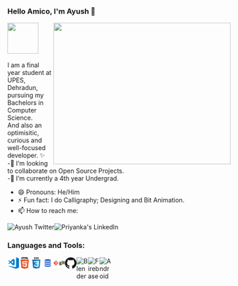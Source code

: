 ### Hello Amico, I'm Ayush 👋 
<img src ="https://user-images.githubusercontent.com/56497549/103688315-a9202e00-4fb7-11eb-8c1f-60775759bb81.gif" width="70" height="70">
<img align='right' src="https://user-images.githubusercontent.com/56497549/105896774-4281b380-603d-11eb-86a7-a7d33ed7244c.png" width="400" height="320">

I am a final year student at UPES, Dehradun, pursuing my Bachelors in Computer Science.<br>
And also an optimisitic, curious and well-focused developer. :sparkles: <br>
-👯 I’m looking to collaborate on Open Source Projects.<br>
-🔭 I’m currently a 4th year Undergrad.<br>
- 😄 Pronouns: He/Him<br>
- ⚡ Fun fact: I do Calligraphy; Designing and Bit Animation.<br>
- 📫 How to reach me:
 <a href="https://twitter.com/Ayush_2616_">
  <img align="left" alt="Ayush Twitter" src="https://img.icons8.com/bubbles/50/000000/twitter.png"/>
  </a>

<a href="https://www.linkedin.com/in/ayush-singh-747194195//">
  <img align="left" alt="Priyanka's LinkedIn" src="https://img.icons8.com/bubbles/50/000000/linkedin.png"/>
</a>
<br>

<h3> Languages and Tools:</h3>

<img align="left" alt="Visual Studio Code" width="26px" src="https://raw.githubusercontent.com/github/explore/80688e429a7d4ef2fca1e82350fe8e3517d3494d/topics/visual-studio-code/visual-studio-code.png" />
<img align="left" alt="HTML5" width="26px" src="https://raw.githubusercontent.com/github/explore/80688e429a7d4ef2fca1e82350fe8e3517d3494d/topics/html/html.png" />
<img align="left" alt="CSS3" width="26px" src="https://raw.githubusercontent.com/github/explore/80688e429a7d4ef2fca1e82350fe8e3517d3494d/topics/css/css.png" />
<img align="left" alt="SQL" width="26px" src="https://raw.githubusercontent.com/github/explore/80688e429a7d4ef2fca1e82350fe8e3517d3494d/topics/sql/sql.png" />
<img align="left" alt="Git" width="26px" src="https://raw.githubusercontent.com/github/explore/80688e429a7d4ef2fca1e82350fe8e3517d3494d/topics/git/git.png" />
<img align="left" alt="GitHub" width="26px" src="https://raw.githubusercontent.com/github/explore/78df643247d429f6cc873026c0622819ad797942/topics/github/github.png" />
<img align="left" alt="Blender" width="26px" src="https://user-images.githubusercontent.com/56497549/105898514-8c6b9900-603f-11eb-82f5-5947f4ad22bf.png" />
<img align="left" alt="Firebase" width="26px" src="https://user-images.githubusercontent.com/56497549/105898526-8f668980-603f-11eb-8252-c61cb859a3cc.png" />
<img align="left" alt="Android" width="26px" src="https://user-images.githubusercontent.com/56497549/105898509-8a093f00-603f-11eb-8af9-5e62ad2c0d3f.jpeg" />
<br />
<br />









